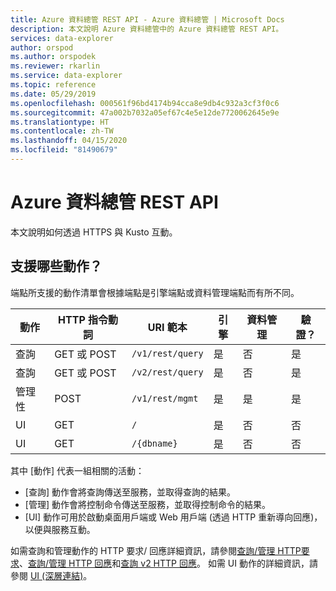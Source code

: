 ```yaml
---
title: Azure 資料總管 REST API - Azure 資料總管 | Microsoft Docs
description: 本文說明 Azure 資料總管中的 Azure 資料總管 REST API。
services: data-explorer
author: orspod
ms.author: orspodek
ms.reviewer: rkarlin
ms.service: data-explorer
ms.topic: reference
ms.date: 05/29/2019
ms.openlocfilehash: 000561f96bd4174b94cca8e9db4c932a3cf3f0c6
ms.sourcegitcommit: 47a002b7032a05ef67c4e5e12de7720062645e9e
ms.translationtype: HT
ms.contentlocale: zh-TW
ms.lasthandoff: 04/15/2020
ms.locfileid: "81490679"
---
```

# <a name="azure-data-explorer-rest-api"></a>Azure 資料總管 REST API

本文說明如何透過 HTTPS 與 Kusto 互動。

## <a name="what-actions-are-supported"></a>支援哪些動作？

端點所支援的動作清單會根據端點是引擎端點或資料管理端點而有所不同。

|動作         |HTTP 指令動詞  |URI 範本             |引擎|資料管理|驗證？|
|---------------|-----------|-------------------------|------|---------------|---------------|
|查詢          |GET 或 POST|`/v1/rest/query`         |是   |否             |是            |
|查詢          |GET 或 POST|`/v2/rest/query`         |是   |否             |是            |
|管理性     |POST       |`/v1/rest/mgmt`          |是   |是            |是            |
|UI             |GET        |`/`                      |是   |否             |否             |
|UI             |GET        |`/{dbname}`              |是   |否             |否             |

其中 [動作]  代表一組相關的活動：

* [查詢]  動作會將查詢傳送至服務，並取得查詢的結果。
* [管理]  動作會將控制命令傳送至服務，並取得控制命令的結果。
* [UI]  動作可用於啟動桌面用戶端或 Web 用戶端 (透過 HTTP 重新導向回應)，以便與服務互動。

如需查詢和管理動作的 HTTP 要求/ 回應詳細資訊，請參閱[查詢/管理 HTTP要求](./request.md)、[查詢/管理 HTTP 回應](./response.md)和[查詢 v2 HTTP 回應](./response2.md)。 如需 UI 動作的詳細資訊，請參閱 [UI (深層連結)](./deeplink.md)。